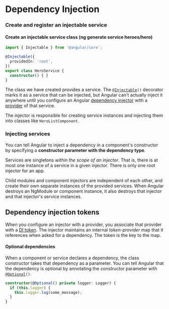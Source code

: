 # Dependency Injection

### Create and register an injectable service <a id="create-and-register-an-injectable-service"></a>

#### Create an injectable service class \(ng generate service heroes/hero\) <a id="create-an-injectable-service-class"></a>

```typescript
import { Injectable } from '@angular/core';

@Injectable({
  providedIn: 'root',
})
export class HeroService {
  constructor() { }
}
```

The class we have created provides a service. The `@`[`Injectable`](https://angular.io/api/core/Injectable)`()` decorator marks it as a service that can be injected, but Angular can't actually inject it anywhere until you configure an Angular [dependency injector](https://angular.io/guide/glossary#injector) with a [provider](https://angular.io/guide/glossary#provider) of that service.

The injector is responsible for creating service instances and injecting them into classes like `HeroListComponent`.

### Injecting services <a id="injecting-services"></a>

 You can tell Angular to inject a dependency in a component's constructor by specifying a **constructor parameter with the dependency type**.

Services are singletons _within the scope of an injector_. That is, there is at most one instance of a service in a given injector. There is only one root injector for an app.

Child modules and component injectors are independent of each other, and create their own separate instances of the provided services. When Angular destroys an NgModule or component instance, it also destroys that injector and that injector's service instances.

## Dependency injection tokens

 When you configure an injector with a provider, you associate that provider with a [DI token](https://angular.io/guide/glossary#di-token). The injector maintains an internal _token-provider_ map that it references when asked for a dependency. The token is the key to the map.

#### Optional dependencies <a id="optional-dependencies"></a>

 When a component or service declares a dependency, the class constructor takes that dependency as a parameter. You can tell Angular that the dependency is optional by annotating the constructor parameter with `@`[`Optional`](https://angular.io/api/core/Optional)`()`.

```typescript
constructor(@Optional() private logger: Logger) {
  if (this.logger) {
    this.logger.log(some_message);
  }
}
```

